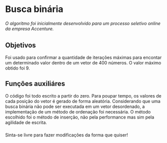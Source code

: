 # Busca binária
###### O algoritmo foi inicialmente desenvolvido para um processo seletivo online da empresa Accenture.

## Objetivos
Foi usado para confirmar a quantidade de iterações máximas para encontar um determinado valor dentro de um vetor de 400 números. O valor máximo obtido foi 9.

## Funções auxiliáres
O código foi todo escrito a partir do zero. Para poupar tempo, os valores de cada posição do vetor é gerado de forma aleatória. Considerando que uma busca binária não pode ser executada em um vetor desordenado, a implementação de um método de ordenação foi necessária. O método escolhido foi o método de inserção, não pela performance mas sim pela agilidade de escrita.

###

Sinta-se livre para fazer modificações da forma que quiser!
